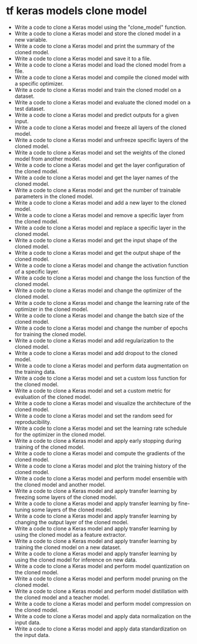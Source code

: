 # tf keras models clone model

- Write a code to clone a Keras model using the "clone_model" function.
- Write a code to clone a Keras model and store the cloned model in a new variable.
- Write a code to clone a Keras model and print the summary of the cloned model.
- Write a code to clone a Keras model and save it to a file.
- Write a code to clone a Keras model and load the cloned model from a file.
- Write a code to clone a Keras model and compile the cloned model with a specific optimizer.
- Write a code to clone a Keras model and train the cloned model on a dataset.
- Write a code to clone a Keras model and evaluate the cloned model on a test dataset.
- Write a code to clone a Keras model and predict outputs for a given input.
- Write a code to clone a Keras model and freeze all layers of the cloned model.
- Write a code to clone a Keras model and unfreeze specific layers of the cloned model.
- Write a code to clone a Keras model and set the weights of the cloned model from another model.
- Write a code to clone a Keras model and get the layer configuration of the cloned model.
- Write a code to clone a Keras model and get the layer names of the cloned model.
- Write a code to clone a Keras model and get the number of trainable parameters in the cloned model.
- Write a code to clone a Keras model and add a new layer to the cloned model.
- Write a code to clone a Keras model and remove a specific layer from the cloned model.
- Write a code to clone a Keras model and replace a specific layer in the cloned model.
- Write a code to clone a Keras model and get the input shape of the cloned model.
- Write a code to clone a Keras model and get the output shape of the cloned model.
- Write a code to clone a Keras model and change the activation function of a specific layer.
- Write a code to clone a Keras model and change the loss function of the cloned model.
- Write a code to clone a Keras model and change the optimizer of the cloned model.
- Write a code to clone a Keras model and change the learning rate of the optimizer in the cloned model.
- Write a code to clone a Keras model and change the batch size of the cloned model.
- Write a code to clone a Keras model and change the number of epochs for training the cloned model.
- Write a code to clone a Keras model and add regularization to the cloned model.
- Write a code to clone a Keras model and add dropout to the cloned model.
- Write a code to clone a Keras model and perform data augmentation on the training data.
- Write a code to clone a Keras model and set a custom loss function for the cloned model.
- Write a code to clone a Keras model and set a custom metric for evaluation of the cloned model.
- Write a code to clone a Keras model and visualize the architecture of the cloned model.
- Write a code to clone a Keras model and set the random seed for reproducibility.
- Write a code to clone a Keras model and set the learning rate schedule for the optimizer in the cloned model.
- Write a code to clone a Keras model and apply early stopping during training of the cloned model.
- Write a code to clone a Keras model and compute the gradients of the cloned model.
- Write a code to clone a Keras model and plot the training history of the cloned model.
- Write a code to clone a Keras model and perform model ensemble with the cloned model and another model.
- Write a code to clone a Keras model and apply transfer learning by freezing some layers of the cloned model.
- Write a code to clone a Keras model and apply transfer learning by fine-tuning some layers of the cloned model.
- Write a code to clone a Keras model and apply transfer learning by changing the output layer of the cloned model.
- Write a code to clone a Keras model and apply transfer learning by using the cloned model as a feature extractor.
- Write a code to clone a Keras model and apply transfer learning by training the cloned model on a new dataset.
- Write a code to clone a Keras model and apply transfer learning by using the cloned model for inference on new data.
- Write a code to clone a Keras model and perform model quantization on the cloned model.
- Write a code to clone a Keras model and perform model pruning on the cloned model.
- Write a code to clone a Keras model and perform model distillation with the cloned model and a teacher model.
- Write a code to clone a Keras model and perform model compression on the cloned model.
- Write a code to clone a Keras model and apply data normalization on the input data.
- Write a code to clone a Keras model and apply data standardization on the input data.